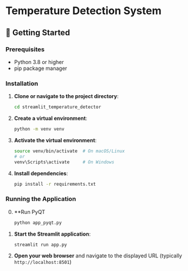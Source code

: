 # Temperature Detection System

## 🚀 Getting Started

### Prerequisites

- Python 3.8 or higher
- pip package manager

### Installation

1. **Clone or navigate to the project directory**:
   ```bash
   cd streamlit_temperature_detector
   ```

2. **Create a virtual environment**:
   ```bash
   python -m venv venv
   ```

3. **Activate the virtual environment**:
   ```bash
   source venv/bin/activate  # On macOS/Linux
   # or
   venv\Scripts\activate     # On Windows
   ```

4. **Install dependencies**:
   ```bash
   pip install -r requirements.txt
   ```

### Running the Application
0. **Run PyQT
   ```bash
   python app_pyqt.py
   ```

2. **Start the Streamlit application**:
   ```bash
   streamlit run app.py
   ```

3. **Open your web browser** and navigate to the displayed URL (typically `http://localhost:8501`) 
